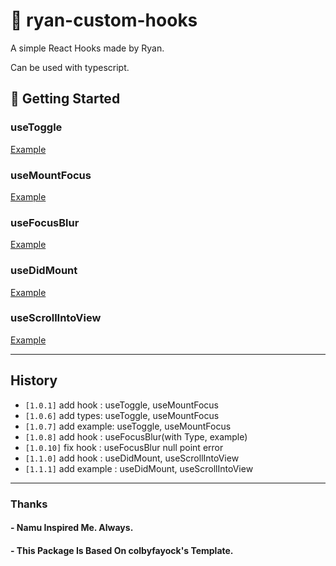 # 🧰 ryan-custom-hooks

A simple React Hooks made by Ryan.

Can be used with typescript.

## 🚀 Getting Started

### useToggle

[Example](https://codesandbox.io/s/usetoggleexample-tnqd4)

### useMountFocus

[Example](https://codesandbox.io/s/usemountfocusexample-wynuh?file=/src/App.js)

### useFocusBlur

[Example](https://codesandbox.io/s/usefocusblurexample-9cpjd?file=/src/App.js)

### useDidMount

[Example](https://codesandbox.io/s/usedidmount-example-1zwew?file=/src/App.js)

### useScrollIntoView

[Example](https://codesandbox.io/s/usescrollintoview-example-forked-1zwew)

---
## History

- `[1.0.1]` add hook : useToggle, useMountFocus
- `[1.0.6]` add types: useToggle, useMountFocus 
- `[1.0.7]` add example: useToggle, useMountFocus 
- `[1.0.8]` add hook : useFocusBlur(with Type, example)
- `[1.0.10]` fix hook : useFocusBlur null point error
- `[1.1.0]` add hook : useDidMount, useScrollIntoView
- `[1.1.1]` add example : useDidMount, useScrollIntoView

---
### Thanks
#### - Namu Inspired Me. Always.
#### - This Package Is Based On colbyfayock's Template.


